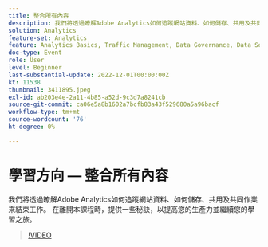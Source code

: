 ```yaml
---
title: 整合所有內容
description: 我們將透過瞭解Adobe Analytics如何追蹤網站資料、如何儲存、共用及共同作業來結束工作。 在離開本課程時，提供一些秘訣，以提高您的生產力並繼續您的學習之旅。
solution: Analytics
feature-set: Analytics
feature: Analytics Basics, Traffic Management, Data Governance, Data Sources, Data Configuration and Collection
doc-type: Event
role: User
level: Beginner
last-substantial-update: 2022-12-01T00:00:00Z
kt: 11538
thumbnail: 3411895.jpeg
exl-id: ab203e4e-2a11-4b85-a52d-9c3d7a8241cb
source-git-commit: ca06e5a8b1602a7bcfb83a43f529680a5a96bacf
workflow-type: tm+mt
source-wordcount: '76'
ht-degree: 0%

---
```


# 學習方向 — 整合所有內容

我們將透過瞭解Adobe Analytics如何追蹤網站資料、如何儲存、共用及共同作業來結束工作。 在離開本課程時，提供一些秘訣，以提高您的生產力並繼續您的學習之旅。

>[!VIDEO](https://video.tv.adobe.com/v/3411895/?quality=12&learn=on)
